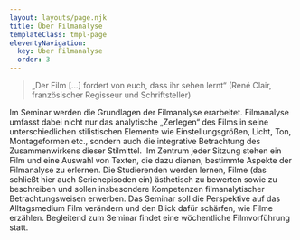 ```yaml
---
layout: layouts/page.njk
title: Über Filmanalyse
templateClass: tmpl-page
eleventyNavigation:
  key: Über Filmanalyse
  order: 3
---
```


> „Der Film […] fordert von euch, dass ihr sehen lernt“ (René Clair, französischer Regisseur und Schriftsteller)

Im Seminar werden die Grundlagen der Filmanalyse erarbeitet. Filmanalyse umfasst dabei nicht nur das analytische „Zerlegen“ des Films in seine unterschiedlichen stilistischen Elemente wie Einstellungsgrößen, Licht, Ton, Montageformen etc., sondern auch die integrative Betrachtung des Zusammenwirkens dieser Stilmittel.  Im Zentrum jeder Sitzung stehen ein Film und eine Auswahl von Texten, die dazu dienen, bestimmte Aspekte der Filmanalyse zu erlernen. Die Studierenden werden lernen, Filme (das schließt hier auch Serienepisoden ein) ästhetisch zu bewerten sowie zu beschreiben und sollen insbesondere Kompetenzen filmanalytischer Betrachtungsweisen erwerben. Das Seminar soll die Perspektive auf das Alltagsmedium Film verändern und den Blick dafür schärfen, wie Filme erzählen. Begleitend zum Seminar findet eine wöchentliche Filmvorführung statt.
